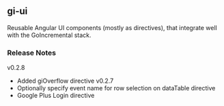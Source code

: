 gi-ui
-------------

Reusable Angular UI components (mostly as directives), that integrate well with the GoIncremental  stack.

### Release Notes
v0.2.8
- Added giOverflow directive
v0.2.7
- Optionally specify event name for row selection on dataTable directive
- Google Plus Login directive
